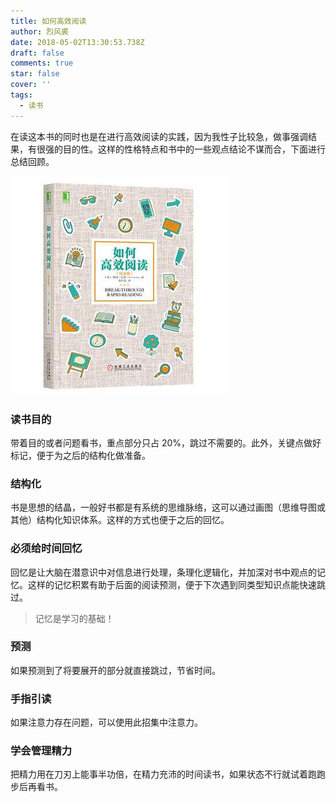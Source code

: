 ```yaml
---
title: 如何高效阅读
author: 烈风裘
date: 2018-05-02T13:30:53.738Z
draft: false
comments: true
star: false
cover: ''
tags: 
  - 读书
---
```


在读这本书的同时也是在进行高效阅读的实践，因为我性子比较急，做事强调结果，有很强的目的性。这样的性格特点和书中的一些观点结论不谋而合，下面进行总结回顾。

![](how-to-read.jpeg)

### 读书目的

带着目的或者问题看书，重点部分只占 20%，跳过不需要的。此外，关键点做好标记，便于为之后的结构化做准备。

### 结构化

书是思想的结晶，一般好书都是有系统的思维脉络，这可以通过画图（思维导图或其他）结构化知识体系。这样的方式也便于之后的回忆。

### 必须给时间回忆

回忆是让大脑在潜意识中对信息进行处理，条理化逻辑化，并加深对书中观点的记忆。这样的记忆积累有助于后面的阅读预测，便于下次遇到同类型知识点能快速跳过。

> 记忆是学习的基础！

### 预测

如果预测到了将要展开的部分就直接跳过，节省时间。

### 手指引读

如果注意力存在问题，可以使用此招集中注意力。

### 学会管理精力

把精力用在刀刃上能事半功倍，在精力充沛的时间读书，如果状态不行就试着跑跑步后再看书。
